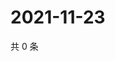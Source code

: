 # 2021-11-23

共 0 条

<!-- BEGIN WEIBO -->
<!-- 最后更新时间 Tue Nov 23 2021 16:14:06 GMT+0800 (China Standard Time) -->

<!-- END WEIBO -->
